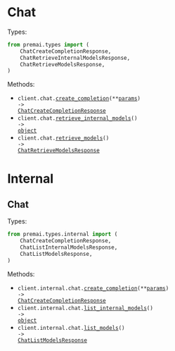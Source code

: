# Chat

Types:

```python
from premai.types import (
    ChatCreateCompletionResponse,
    ChatRetrieveInternalModelsResponse,
    ChatRetrieveModelsResponse,
)
```

Methods:

- <code title="post /api/v1/chat/completions">client.chat.<a href="./src/premai/resources/chat.py">create_completion</a>(\*\*<a href="src/premai/types/chat_create_completion_params.py">params</a>) -> <a href="./src/premai/types/chat_create_completion_response.py">ChatCreateCompletionResponse</a></code>
- <code title="get /api/v1/chat/internalModels">client.chat.<a href="./src/premai/resources/chat.py">retrieve_internal_models</a>() -> <a href="./src/premai/types/chat_retrieve_internal_models_response.py">object</a></code>
- <code title="get /api/v1/chat/models">client.chat.<a href="./src/premai/resources/chat.py">retrieve_models</a>() -> <a href="./src/premai/types/chat_retrieve_models_response.py">ChatRetrieveModelsResponse</a></code>

# Internal

## Chat

Types:

```python
from premai.types.internal import (
    ChatCreateCompletionResponse,
    ChatListInternalModelsResponse,
    ChatListModelsResponse,
)
```

Methods:

- <code title="post /api/internal/chat/completions">client.internal.chat.<a href="./src/premai/resources/internal/chat.py">create_completion</a>(\*\*<a href="src/premai/types/internal/chat_create_completion_params.py">params</a>) -> <a href="./src/premai/types/internal/chat_create_completion_response.py">ChatCreateCompletionResponse</a></code>
- <code title="get /api/internal/chat/internalModels">client.internal.chat.<a href="./src/premai/resources/internal/chat.py">list_internal_models</a>() -> <a href="./src/premai/types/internal/chat_list_internal_models_response.py">object</a></code>
- <code title="get /api/internal/chat/models">client.internal.chat.<a href="./src/premai/resources/internal/chat.py">list_models</a>() -> <a href="./src/premai/types/internal/chat_list_models_response.py">ChatListModelsResponse</a></code>
